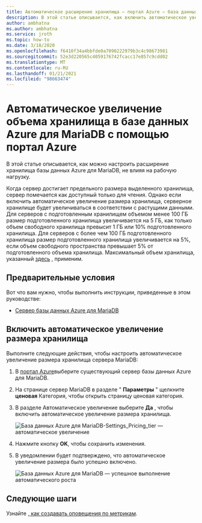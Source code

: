 ```yaml
---
title: Автоматическое расширение хранилища — портал Azure — база данных Azure для MariaDB
description: В этой статье описывается, как включить автоматическое увеличение хранилища для базы данных Azure для MariaDB с помощью портал Azure
author: ambhatna
ms.author: ambhatna
ms.service: jroth
ms.topic: how-to
ms.date: 3/18/2020
ms.openlocfilehash: f6410f34a4bbfde0a7090222979b3c4c98673981
ms.sourcegitcommit: 52e3d220565c4059176742fcacc17e857c9cdd02
ms.translationtype: MT
ms.contentlocale: ru-RU
ms.lasthandoff: 01/21/2021
ms.locfileid: "98663474"
---
```

# <a name="auto-grow-storage-in-azure-database-for-mariadb-using-the-azure-portal"></a>Автоматическое увеличение объема хранилища в базе данных Azure для MariaDB с помощью портал Azure
В этой статье описывается, как можно настроить расширение хранилища базы данных Azure для MariaDB, не влияя на рабочую нагрузку.

Когда сервер достигает предельного размера выделенного хранилища, сервер помечается как доступный только для чтения. Однако если включить автоматическое увеличение размера хранилища, серверное хранилище будет увеличиваться в соответствии с растущими данными. Для серверов с подготовленным хранилищем объемом менее 100 ГБ размер подготовленного хранилища увеличивается на 5 ГБ, как только объем свободного хранилища превысит 1 ГБ или 10% подготовленного хранилища. Для серверов с более чем 100 ГБ подготовленного хранилища размер подготовленного хранилища увеличивается на 5%, если объем свободного пространства превышает 5% от подготовленного объема хранилища. Максимальный объем хранилища, указанный [здесь](concepts-pricing-tiers.md#storage) , применим.

## <a name="prerequisites"></a>Предварительные условия
Вот что вам нужно, чтобы выполнить инструкции, приведенные в этом руководстве:
- [Сервер базы данных Azure для MariaDB](./quickstart-create-mariadb-server-database-using-azure-portal.md)

## <a name="enable-storage-auto-grow"></a>Включить автоматическое увеличение размера хранилища 

Выполните следующие действия, чтобы настроить автоматическое увеличение размера хранилища сервера MariaDB:

1. В [портал Azure](https://portal.azure.com/)выберите существующий сервер базы данных Azure для MariaDB.

2. На странице сервер MariaDB в разделе " **Параметры** " щелкните **ценовая** Категория, чтобы открыть страницу ценовая категория.

3. В разделе Автоматическое увеличение выберите **Да** , чтобы включить автоматическое увеличение размера хранилища.

    ![База данных Azure для MariaDB-Settings_Pricing_tier — автоматическое увеличение](./media/howto-auto-grow-storage-portal/3-auto-grow.png)

4. Нажмите кнопку **OK**, чтобы сохранить изменения.

5. В уведомлении будет подтверждено, что автоматическое увеличение размера было успешно включено.

    ![База данных Azure для MariaDB — успешное выполнение автоматического роста](./media/howto-auto-grow-storage-portal/5-auto-grow-successful.png)

## <a name="next-steps"></a>Следующие шаги

Узнайте [, как создавать оповещения по метрикам](howto-alert-metric.md).
